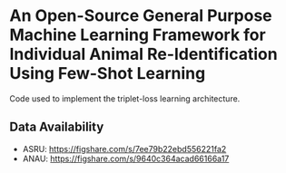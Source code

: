 # An Open-Source General Purpose Machine Learning Framework for Individual Animal Re-Identification Using Few-Shot Learning
Code used to implement the triplet-loss learning architecture.

## Data Availability
* ASRU: https://figshare.com/s/7ee79b22ebd556221fa2
* ANAU: https://figshare.com/s/9640c364acad66166a17
